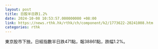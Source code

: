 ```yaml
---
layout: post
title: 日股半日跌1.2%
date: 2024-10-08 10:53:57.000000000 +08:00
link: https://news.rthk.hk/rthk/ch/component/k2/1773622-20241008.htm
categories: rthk
---
```


東京股市下挫。日經指數半日跌471點，報38861點，跌幅1.2%。
